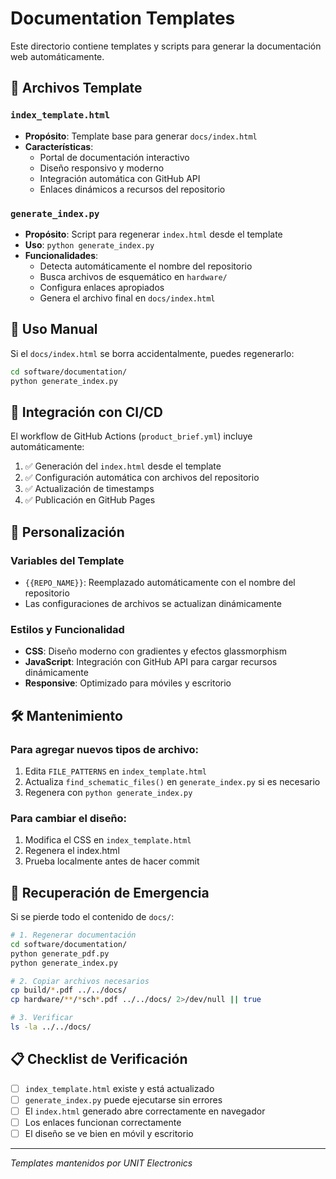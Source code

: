 # Documentation Templates

Este directorio contiene templates y scripts para generar la documentación web automáticamente.

## 📁 Archivos Template

### `index_template.html`
- **Propósito**: Template base para generar `docs/index.html`
- **Características**: 
  - Portal de documentación interactivo
  - Diseño responsivo y moderno
  - Integración automática con GitHub API
  - Enlaces dinámicos a recursos del repositorio

### `generate_index.py`
- **Propósito**: Script para regenerar `index.html` desde el template
- **Uso**: `python generate_index.py`
- **Funcionalidades**:
  - Detecta automáticamente el nombre del repositorio
  - Busca archivos de esquemático en `hardware/`
  - Configura enlaces apropiados
  - Genera el archivo final en `docs/index.html`

## 🔄 Uso Manual

Si el `docs/index.html` se borra accidentalmente, puedes regenerarlo:

```bash
cd software/documentation/
python generate_index.py
```

## 🤖 Integración con CI/CD

El workflow de GitHub Actions (`product_brief.yml`) incluye automáticamente:

1. ✅ Generación del `index.html` desde el template
2. ✅ Configuración automática con archivos del repositorio
3. ✅ Actualización de timestamps
4. ✅ Publicación en GitHub Pages

## 📝 Personalización

### Variables del Template

- `{{REPO_NAME}}`: Reemplazado automáticamente con el nombre del repositorio
- Las configuraciones de archivos se actualizan dinámicamente

### Estilos y Funcionalidad

- **CSS**: Diseño moderno con gradientes y efectos glassmorphism
- **JavaScript**: Integración con GitHub API para cargar recursos dinámicamente
- **Responsive**: Optimizado para móviles y escritorio

## 🛠️ Mantenimiento

### Para agregar nuevos tipos de archivo:

1. Edita `FILE_PATTERNS` en `index_template.html`
2. Actualiza `find_schematic_files()` en `generate_index.py` si es necesario
3. Regenera con `python generate_index.py`

### Para cambiar el diseño:

1. Modifica el CSS en `index_template.html`
2. Regenera el index.html
3. Prueba localmente antes de hacer commit

## 🚨 Recuperación de Emergencia

Si se pierde todo el contenido de `docs/`:

```bash
# 1. Regenerar documentación
cd software/documentation/
python generate_pdf.py
python generate_index.py

# 2. Copiar archivos necesarios
cp build/*.pdf ../../docs/
cp hardware/**/*sch*.pdf ../../docs/ 2>/dev/null || true

# 3. Verificar
ls -la ../../docs/
```

## 📋 Checklist de Verificación

- [ ] `index_template.html` existe y está actualizado
- [ ] `generate_index.py` puede ejecutarse sin errores
- [ ] El `index.html` generado abre correctamente en navegador
- [ ] Los enlaces funcionan correctamente
- [ ] El diseño se ve bien en móvil y escritorio

---

*Templates mantenidos por UNIT Electronics*
